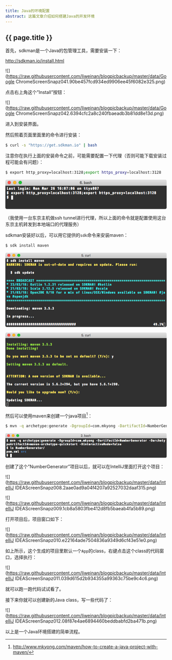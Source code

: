 ```yaml
---
title: Java的环境配置
abstract: 这篇文章介绍如何搭建Java的开发环境
---
```


## {{ page.title }}

首先，sdkman是一个Java的包管理工具，需要安装一下：

http://sdkman.io/install.html

![](https://raw.githubusercontent.com/liweinan/blogpicbackup/master/data/Google ChromeScreenSnapz041.90be457fcd934ed9906ee45f6082e325.png)

点击右上角这个”Install”按钮：

![](https://raw.githubusercontent.com/liweinan/blogpicbackup/master/data/Google ChromeScreenSnapz042.6394cfc2a8c240fbaeadb3b81dd8e13d.png)

进入到安装界面。

然后照着页面里面里的命令进行安装：

```bash
$ curl -s "https://get.sdkman.io" | bash
```

注意你在执行上面的安装命令之前，可能需要配置一下代理（否则可能下载安装过程可能会有问题）：

```bash
$ export http_proxy=localhost:3128;export https_proxy=localhost:3128
```

![](https://raw.githubusercontent.com/liweinan/blogpicbackup/master/data/iTerm2ScreenSnapz045.cc87144e4c1a467698ceff1d2e38278f.png)

（我使用一台东京主机做ssh tunnel进行代理，所以上面的命令就是配置使用这台东京主机转发到本地端口的代理服务）

sdkman安装好以后，可以用它提供的`sdk`命令来安装maven：

```bash
$ sdk install maven
```

![](https://raw.githubusercontent.com/liweinan/blogpicbackup/master/data/iTerm2ScreenSnapz043.329e45f2e63846a2b1b1521e7075d890.png)

![](https://raw.githubusercontent.com/liweinan/blogpicbackup/master/data/iTerm2ScreenSnapz044.9ed63f5b23784868aa55820c6992914c.png)

然后可以使用maven来创建一个java项目[^1]：

[^1]: http://www.mkyong.com/maven/how-to-create-a-java-project-with-maven/

```bash
$ mvn -q archetype:generate -DgroupId=com.mkyong -DartifactId=NumberGenerator -DarchetypeArtifactId=maven-archetype-quickstart -DinteractiveMode=false
```

![](https://raw.githubusercontent.com/liweinan/blogpicbackup/master/data/iTerm2ScreenSnapz046.9c188cc0d0524378bf42b4c4b6faa5df.png)

创建了这个”NumberGenerator”项目以后，就可以在IntelliJ里面打开这个项目：

![](https://raw.githubusercontent.com/liweinan/blogpicbackup/master/data/IntelliJ IDEAScreenSnapz008.2aae0ad9a04f4207a92527032daaf315.png)

![](https://raw.githubusercontent.com/liweinan/blogpicbackup/master/data/IntelliJ IDEAScreenSnapz009.1cb8a5803fbe412d8fb5baeab4fa5b89.png)

打开项目后，项目窗口如下：

![](https://raw.githubusercontent.com/liweinan/blogpicbackup/master/data/IntelliJ IDEAScreenSnapz010.e22164ade7504836a9349d6cf43e51e0.png)

如上所示，这个生成的项目里默认一个`App`的class，右键点击这个class的代码窗口，选择执行：

![](https://raw.githubusercontent.com/liweinan/blogpicbackup/master/data/IntelliJ IDEAScreenSnapz011.039d615d2b934355a99363c75be9c4c6.png)

就可以跑一跑代码试试看了。

接下来你就可以创建新的Java class，写一些代码了：

![](https://raw.githubusercontent.com/liweinan/blogpicbackup/master/data/IntelliJ IDEAScreenSnapz012.08f87e4ae6894460beddbabfd2ba471b.png)

以上是一个Java环境搭建的简单流程。




